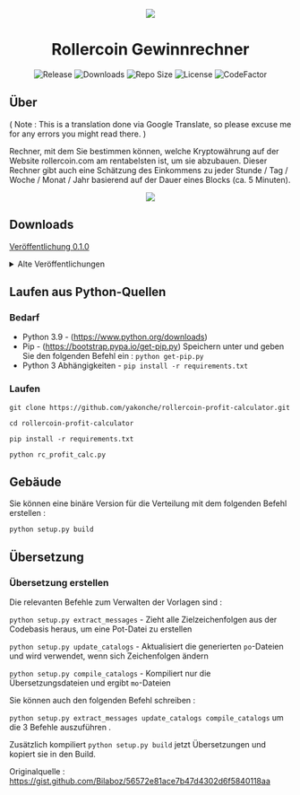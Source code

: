 <p align="center"><img src="https://i.imgur.com/UnThSPW.png"/></p>

<h1 align="center">Rollercoin Gewinnrechner</h1>

<p align="center">
  <img alt="Release" src="https://img.shields.io/github/v/release/yakonche/rollercoin-profit-calculator?style=flat-square&color=00b16a">
  <img alt="Downloads" src="https://img.shields.io/github/downloads/yakonche/rollercoin-profit-calculator/total?style=flat-square&color=0055A4">
  <img alt="Repo Size" src="https://img.shields.io/github/repo-size/yakonche/rollercoin-profit-calculator?style=flat-square&color=FFFFFF">
  <img alt="License" src="https://img.shields.io/github/license/yakonche/rollercoin-profit-calculator?style=flat-square&color=EF4135">
  <img alt="CodeFactor" src="https://www.codefactor.io/repository/github/yakonche/rollercoin-profit-calculator/badge?style=flat-square"/>
</p>

Über
----

( Note : This is a translation done via Google Translate, so please excuse me for any errors you might read there. )

Rechner, mit dem Sie bestimmen können, welche Kryptowährung auf der Website rollercoin.com am rentabelsten ist, um sie abzubauen.
Dieser Rechner gibt auch eine Schätzung des Einkommens zu jeder Stunde / Tag / Woche / Monat / Jahr basierend auf der Dauer eines Blocks (ca. 5 Minuten).

<p align="center"><img src="https://user-images.githubusercontent.com/60564904/111250612-ec2cfc00-860d-11eb-98f3-bc8beb837055.png"/></p>

Downloads
---------

[Veröffentlichung 0.1.0](https://github.com/Yakonche/rollercoin-profit-calculator/releases/tag/0.1.0)

<details>
<summary>Alte Veröffentlichungen</summary>
* [Veröffentlichung 0.0.5](https://github.com/Yakonche/rollercoin-profit-calculator/releases/tag/0.0.5)
</details>

Laufen aus Python-Quellen
-------------------------

### Bedarf

* Python 3.9 - (https://www.python.org/downloads)
* Pip - (https://bootstrap.pypa.io/get-pip.py) Speichern unter und geben Sie den folgenden Befehl ein : `python get-pip.py`
* Python 3 Abhängigkeiten - `pip install -r requirements.txt`

### Laufen

`git clone https://github.com/yakonche/rollercoin-profit-calculator.git`

`cd rollercoin-profit-calculator`

`pip install -r requirements.txt`

`python rc_profit_calc.py`

Gebäude
-------

Sie können eine binäre Version für die Verteilung mit dem folgenden Befehl erstellen :

`python setup.py build`

Übersetzung
-----------

### Übersetzung erstellen

Die relevanten Befehle zum Verwalten der Vorlagen sind :

`python setup.py extract_messages` - Zieht alle Zielzeichenfolgen aus der Codebasis heraus, um eine Pot-Datei zu erstellen

`python setup.py update_catalogs` - Aktualisiert die generierten `po`-Dateien und wird verwendet, wenn sich Zeichenfolgen ändern

`python setup.py compile_catalogs` - Kompiliert nur die Übersetzungsdateien und ergibt `mo`-Dateien

Sie können auch den folgenden Befehl schreiben :

`python setup.py extract_messages update_catalogs compile_catalogs` um die 3 Befehle auszuführen .

Zusätzlich kompiliert `python setup.py build` jetzt Übersetzungen und kopiert sie in den Build.



Originalquelle : https://gist.github.com/Bilaboz/56572e81ace7b47d4302d6f5840118aa

